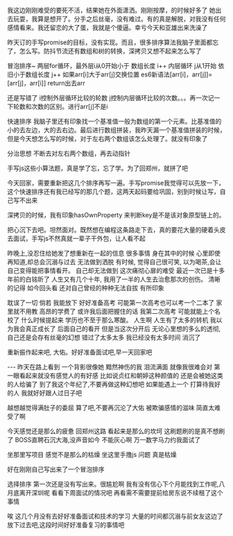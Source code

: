 我这边刚刚难受的要死不活，结果她在外面潇洒。刚刚按摩，的时候好多了
她出去玩耍，我算是想开了。分手之后丝毫，没有难过。有的真是解脱，对我没有任何感情看来。我还留恋的大了蛋，我就是个傻逼。幸亏今天和亚雄出来洗澡了

昨天订的手写promise的目标，没有实现。而且，很多排序算法我脑子里面都忘了，怎么写。防抖节流还有数组和树的转换，深拷贝又想不起来怎么写了

冒泡排序~  两层for循环，最外层i从0开始小于 数组长度  i++ 内层循环 j从1开始 依旧小于数组长度 j++  如果arr[i]大于arr[j]交换位置 es6新语法[arr[i]，arr[j]]=[arr[j]，arr[i]]  return出去arr

还是写错了  i控制外层循环比较的轮数  j控制内层循环比较的次数。。。再一次记一下轮数和次数的区别。进行arr[j]不是i  

快速排序  我脑子里还有印象找一个基准值一般为数组的第一个元素。比基准值的小的去左边，大的去右边。最后进行数组拼装，我昨天漏一个基准值拼装的时候，但是今天想怎么写的时候，对于左右两个数组该怎么处理了。就没有印象了

分治思想  不断去对左右两个数组，再去动指针  

手写js这些小算法题，真是学了忘，忘了学。为了回郑州，就拼了吧

今天回家，需要重新把这几个排序再写一遍。手写promise我觉得可以先放一下，这个快速排序还有我已经写的那几个题，这两天起码要给巩固，别到时候让写，自己写不出来

深拷贝的时候，我有印象hasOwnProperty 来判断key是不是该对象原型链上的。

把心沉下去吧。坦然面对。既然想在编程这条路走下去，真的要花大量的硬着头皮去面试，手写js不然真就一辈子干外包，让人看不起

昨晚上,没忍住给她发了想重新在一起的信息
很多事情 身在其中的时候 心里即使再知道,却总会沉溺与过去 无法做到洒脱
有时候, 觉得自己很可笑, 以为喝茶,会让自己变得能把事情看开。
自己却无法做到 这次痛彻心扉的难受 最近一次已是十多年前的白铭昕了
人生又有几个十年, 我用了一半的人生去治愈那次的创伤。
清晰的记得 如今回头看 还对自己曾经的种种无法自拔 有所印象

耽误了一切 倘若 我能放下 好好准备高考 可能第一次高考也可以考一个二本了 家里就不用教
高昂的学费了 
或许我后面把握住的话 我第二次高考 可能就能上个名校了 什么时候提起来 学历也不至于那么寒酸。
人生啊 人生有了太多的转机 我以为我会真正成长了 后面自己的看开 但是当这次分开后 无论心里想的多么的透彻, 自己还是会存有丝毫的幻想 错过了太多太多
我已经没有太多时间 消沉了

重新振作起来吧, 大佑。好好准备面试吧,早一天回家吧


--- 昨天在路上看到 一个背影很像她  黯然神伤的我 泪流满面
就像我很难会对  第一眼看起来就没有感觉人的有好感 比如说贞红和朝婷这种颜值的
还是会被她这类的人给骗了
到了我这个年纪了,不要再做这种幻想吧
如果能遇上一个 打算待我好的人  我就好好跟人过日子吧

越想越觉得满肚子的委屈
算了吧,不要再沉沦了大佑
被欺骗感情的滋味 简直太难受了啊


今天感觉还是那么的疲惫
回郑州这路 看起来是那么的坎坷 这刷题刷的是真不想刷了
BOSS直聘石沉大海,没声音如今
不能灰心啊 万一数字马力约我面试了

坐那里写项目 感觉不是那么的枯燥 坐这里手撸js 问题 真是枯燥 

好在刚刚自己写出来了一个冒泡排序

选择排序 第一次还是没有写出来。很尴尬啊
我有没有信心下个月能找到工作呢,八月底离开深圳呢
看看下周面试的情况吧 再看需不需要提前给房东说不续租了这个事情

唉 这几个月没有去好好准备面试和技术的学习 大量的时间都沉溺与前女友这边了
放下过去吧,这段时间好好准备复习的事情吧




